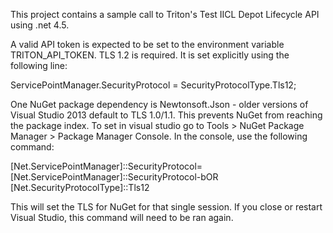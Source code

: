 This project contains a sample call to Triton's Test IICL Depot Lifecycle API using .net 4.5.

A valid API token is expected to be set to the environment variable TRITON_API_TOKEN.
TLS 1.2 is required. It is set explicitly using the following line:

ServicePointManager.SecurityProtocol = SecurityProtocolType.Tls12;

One NuGet package dependency is Newtonsoft.Json - older versions of Visual Studio 2013 default to TLS 1.0/1.1. This prevents NuGet from reaching the package index. To set in visual studio go to Tools > NuGet Package Manager > Package Manager Console. In the console, use the following command:

[Net.ServicePointManager]::SecurityProtocol=[Net.ServicePointManager]::SecurityProtocol-bOR [Net.SecurityProtocolType]::Tls12

This will set the TLS for NuGet for that single session. If you close or restart Visual Studio, this command will need to be ran again.
